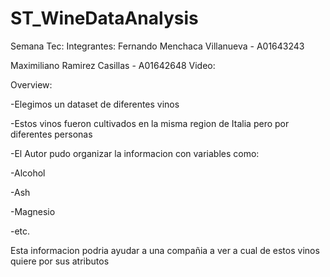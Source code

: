 # ST_WineDataAnalysis

Semana Tec:
Integrantes:
Fernando Menchaca Villanueva - A01643243

Maximiliano Ramirez Casillas - A01642648
Video:


Overview:

-Elegimos un dataset de diferentes vinos

-Estos vinos fueron cultivados en la misma region de Italia pero por diferentes personas

-El Autor pudo organizar la informacion con variables como:

  -Alcohol
  
  -Ash
  
  -Magnesio
  
  -etc.
  
  
Esta informacion podria ayudar a una compañia a ver a cual de estos vinos quiere por sus atributos
